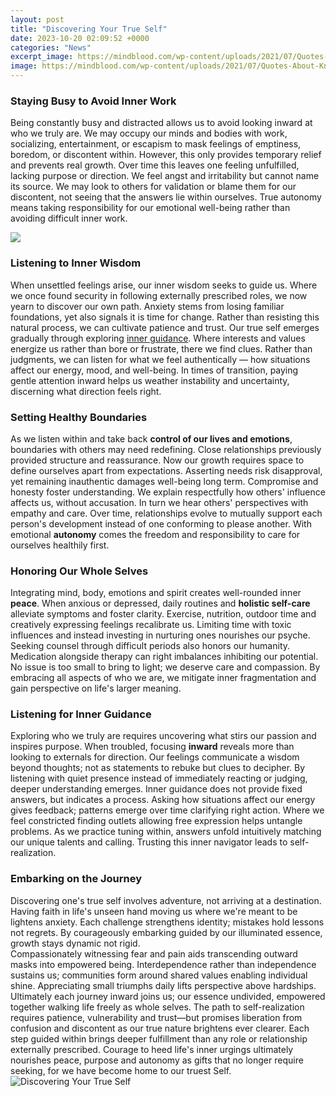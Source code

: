 ```yaml
---
layout: post
title: "Discovering Your True Self"
date: 2023-10-20 02:09:52 +0000
categories: "News"
excerpt_image: https://mindblood.com/wp-content/uploads/2021/07/Quotes-About-Knowing-Your-Self-Worth-and-Discovering-Yourself.jpg
image: https://mindblood.com/wp-content/uploads/2021/07/Quotes-About-Knowing-Your-Self-Worth-and-Discovering-Yourself.jpg
---
```


### Staying Busy to Avoid Inner Work
Being constantly busy and distracted allows us to avoid looking inward at who we truly are. We may occupy our minds and bodies with work, socializing, entertainment, or escapism to mask feelings of emptiness, boredom, or discontent within. However, this only provides temporary relief and prevents real growth. 
Over time this leaves one feeling unfulfilled, lacking purpose or direction. We feel angst and irritability but cannot name its source. We may look to others for validation or blame them for our discontent, not seeing that the answers lie within ourselves. True autonomy means taking responsibility for our emotional well-being rather than avoiding difficult inner work.

![](http://pastorstevelangford.com/wp-content/uploads/2020/06/DiscoveringTrueSelf.jpg)
### Listening to Inner Wisdom  
When unsettled feelings arise, our inner wisdom seeks to guide us. Where we once found security in following externally prescribed roles, we now yearn to discover our own path. Anxiety stems from losing familiar foundations, yet also signals it is time for change. Rather than resisting this natural process, we can cultivate patience and trust.
Our true self emerges gradually through exploring [inner guidance](https://yt.io.vn/collection/adamek). Where interests and values energize us rather than bore or frustrate, there we find clues. Rather than judgments, we can listen for what we feel authentically — how situations affect our energy, mood, and well-being. In times of transition, paying gentle attention inward helps us weather instability and uncertainty, discerning what direction feels right. 
### Setting Healthy Boundaries  
As we listen within and take back **control of our lives and emotions**, boundaries with others may need redefining. Close relationships previously provided structure and reassurance. Now our growth requires space to define ourselves apart from expectations. Asserting needs risk disapproval, yet remaining inauthentic damages well-being long term.
Compromise and honesty foster understanding. We explain respectfully how others' influence affects us, without accusation. In turn we hear others' perspectives with empathy and care. Over time, relationships evolve to mutually support each person's development instead of one conforming to please another. With emotional **autonomy** comes the freedom and responsibility to care for ourselves healthily first.
### Honoring Our Whole Selves
Integrating mind, body, emotions and spirit creates well-rounded inner **peace**. When anxious or depressed, daily routines and **holistic self-care** alleviate symptoms and foster clarity. Exercise, nutrition, outdoor time and creatively expressing feelings recalibrate us. Limiting time with toxic influences and instead investing in nurturing ones nourishes our psyche. 
Seeking counsel through difficult periods also honors our humanity. Medication alongside therapy can right imbalances inhibiting our potential. No issue is too small to bring to light; we deserve care and compassion. By embracing all aspects of who we are, we mitigate inner fragmentation and gain perspective on life's larger meaning.
### Listening for Inner Guidance  
Exploring who we truly are requires uncovering what stirs our passion and inspires purpose. When troubled, focusing **inward** reveals more than looking to externals for direction. Our feelings communicate a wisdom beyond thoughts; not as statements to rebuke but clues to decipher. By listening with quiet presence instead of immediately reacting or judging, deeper understanding emerges. 
Inner guidance does not provide fixed answers, but indicates a process. Asking how situations affect our energy gives feedback; patterns emerge over time clarifying right action. Where we feel constricted finding outlets allowing free expression helps untangle problems. As we practice tuning within, answers unfold intuitively matching our unique talents and calling. Trusting this inner navigator leads to self-realization.
### Embarking on the Journey 
Discovering one's true self involves adventure, not arriving at a destination. Having faith in life's unseen hand moving us where we're meant to be lightens anxiety. Each challenge strengthens identity; mistakes hold lessons not regrets. By courageously embarking guided by our illuminated essence, growth stays dynamic not rigid.  
Compassionately witnessing fear and pain aids transcending outward masks into empowered being. Interdependence rather than independence sustains us; communities form around shared values enabling individual shine. Appreciating small triumphs daily lifts perspective above hardships. Ultimately each journey inward joins us; our essence undivided, empowered together walking life freely as whole selves.
The path to self-realization requires patience, vulnerability and trust—but promises liberation from confusion and discontent as our true nature brightens ever clearer. Each step guided within brings deeper fulfillment than any role or relationship externally prescribed. Courage to heed life's inner urgings ultimately nourishes peace, purpose and autonomy as gifts that no longer require seeking, for we have become home to our truest Self.
![Discovering Your True Self](https://mindblood.com/wp-content/uploads/2021/07/Quotes-About-Knowing-Your-Self-Worth-and-Discovering-Yourself.jpg)